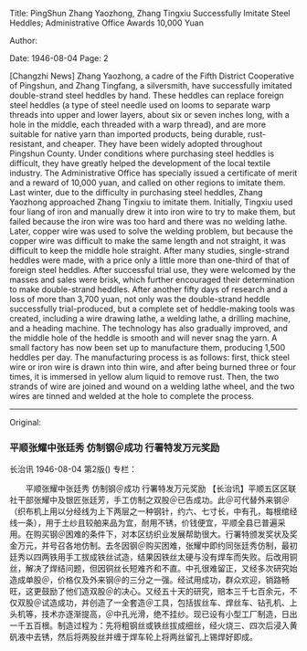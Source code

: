 Title: PingShun Zhang Yaozhong, Zhang Tingxiu Successfully Imitate Steel Heddles; Administrative Office Awards 10,000 Yuan

Author:

Date: 1946-08-04
Page: 2

[Changzhi News] Zhang Yaozhong, a cadre of the Fifth District Cooperative of Pingshun, and Zhang Tingfang, a silversmith, have successfully imitated double-strand steel heddles by hand. These heddles can replace foreign steel heddles (a type of steel needle used on looms to separate warp threads into upper and lower layers, about six or seven inches long, with a hole in the middle, each threaded with a warp thread), and are more suitable for native yarn than imported products, being durable, rust-resistant, and cheaper. They have been widely adopted throughout Pingshun County. Under conditions where purchasing steel heddles is difficult, they have greatly helped the development of the local textile industry. The Administrative Office has specially issued a certificate of merit and a reward of 10,000 yuan, and called on other regions to imitate them. Last winter, due to the difficulty in purchasing steel heddles, Zhang Yaozhong approached Zhang Tingxiu to imitate them. Initially, Tingxiu used four liang of iron and manually drew it into iron wire to try to make them, but failed because the iron wire was too hard and there was no welding lathe. Later, copper wire was used to solve the welding problem, but because the copper wire was difficult to make the same length and not straight, it was difficult to keep the middle hole straight. After many studies, single-strand heddles were made, with a price only a little more than one-third of that of foreign steel heddles. After successful trial use, they were welcomed by the masses and sales were brisk, which further encouraged their determination to make double-strand heddles. After another fifty days of research and a loss of more than 3,700 yuan, not only was the double-strand heddle successfully trial-produced, but a complete set of heddle-making tools was created, including a wire drawing lathe, a welding lathe, a drilling machine, and a heading machine. The technology has also gradually improved, and the middle hole of the heddle is smooth and will never snag the yarn. A small factory has now been set up to manufacture them, producing 1,500 heddles per day. The manufacturing process is as follows: first, thick steel wire or iron wire is drawn into thin wire, and after being burned three or four times, it is immersed in yellow alum liquid to remove rust. Then, the two strands of wire are joined and wound on a welding lathe wheel, and the two wires are tinned and welded at the hole to complete the process.



<hr /> 

Original: 


### 平顺张耀中张廷秀  仿制钢＠成功  行署特发万元奖励
长治讯
1946-08-04
第2版()
专栏：

　　平顺张耀中张廷秀  仿制钢＠成功
    行署特发万元奖励
    【长治讯】平顺五区区联社干部张耀中及银匠张廷芳，手工仿制之双股＠已告成功。此＠可代替外来钢＠（织布机上用以分经线为上下两层之一种钢针，约六、七寸长，中有孔，每根绾经线一条），用于土纱且较舶来品为宜，耐用不锈，价钱便宜，平顺全县已普遍采用。在购买钢＠困难的条件下，对本区纺织业发展帮助很大。行署特颁发奖状及奖金万元，并号召各地仿制。去冬因钢＠购买困难，张耀中即约同张廷秀仿制，最初廷秀以四两铁用手工拔成铁丝试造，结果因铁丝太硬与没有焊车而失败。后改用铜丝，解决了焊结问题，但因铜丝长短难齐和不直。中孔很难留正，又经多次研究始造成单股＠，价格仅及外来钢＠的三分之一强。经试用成功，群众欢迎，销路畅旺，这更鼓励了他们造双股＠的决心。又经五十天的研究，赔本三千七百余元，不仅双股＠试造成功，并创造了一全套造＠工具，包括拔丝车、焊丝车、钻孔机、上头机等，技术亦逐渐提高，＠中孔光滑，绝不挂纱。现已设有小型工厂制造，日出一千五百根。制造过程为：先将粗钢丝或铁丝拔成细丝，经火烧三、四次后浸入黄矾液中去锈，然后将两股丝并缠于焊车轮上将两丝留孔上锡焊好即成。
